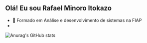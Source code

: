 ## Olá! Eu sou Rafael Minoro Itokazo
- 🏫 Formado em Análise e desenvolvimento de sistemas na FIAP
- 
![Anurag's GitHub stats](https://github-readme-stats.vercel.app/api?username=Rminoro&show_icons=true&theme=tokyonight)
  
